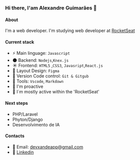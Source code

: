 ### Hi there, I'am Alexandre Guimarães 👋

#### About
I'm a web developer. I'm studying web developer at [RocketSeat](https://www.rocketseat.com.br)

#### Current stack
- ⚡ Main linguage: `Javascript`
- 🌑 Backend: `Nodejs`,`Knex.js`
- ☀️ Frontend: `HTML5` ,`CSS3`, `Javasript`,`React.js`
- 🎨 Layout Design: `Figma`
- 📡 Version Code control: `Git & Gitgub`
- 🔧 Tools: `Vscode`, `Markdown`
- 🚩 I'm proactive
- 🚩 I´m mostly active within the 'RocketSeat'

#### Next steps
- PHP/Laravel
- Phyton/Django
- Desenvolvimento de IA

#### Contacts

- 📧 Email: devxandeapp@gmail.com
- 👤 [Linkedin]([https://www.linkedin.com/in/alexandreguimar%C3%A3es-dev/](https://www.linkedin.com/in/alexandreguimaraes-dev/))
